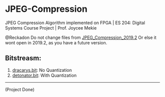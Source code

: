 # JPEG-Compression
JPEG Compression Algorithm implemented on FPGA | ES 204: Digital Systems Course Project | Prof. Joycee Mekie

@Reckadon Do not change files from [JPEG_Compression_2019.2](./JPEG_Compression_2019.2/) Or else it wont open in 2019.2, as you have a future version.

## Bitstreasm:

1. [dracarys.bit](./Bitstreams/dracarys.bit): No Quantization
2. [detonator.bit](./Bitstreams/detonator.bit): With Quantization

---
(Project Done)